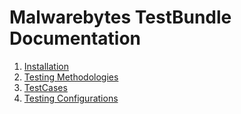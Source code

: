 # Malwarebytes TestBundle Documentation

1. [Installation](1-Installation.md)
2. [Testing Methodologies](2-TestingMethodologies.md)
3. [TestCases](3-TestCases.md)
4. [Testing Configurations](4-TestingConfigurations.md)
